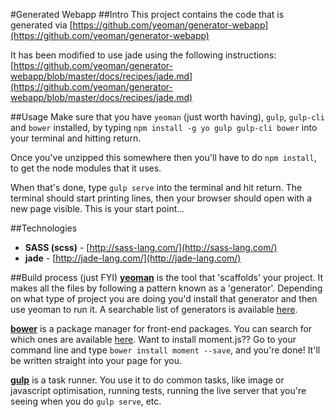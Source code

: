 #Generated Webapp
##Intro
This project contains the code that is generated via [https://github.com/yeoman/generator-webapp](https://github.com/yeoman/generator-webapp)

It has been modified to use jade using the following instructions:
[https://github.com/yeoman/generator-webapp/blob/master/docs/recipes/jade.md](https://github.com/yeoman/generator-webapp/blob/master/docs/recipes/jade.md)

##Usage
Make sure that you have `yeoman` (just worth having), `gulp`, `gulp-cli` and `bower` installed, by typing `npm install -g yo gulp gulp-cli bower` into your terminal and hitting return.

Once you've unzipped this somewhere then you'll have to do `npm install`, to get the node modules that it uses.

When that's done, type `gulp serve` into the terminal and hit return. The terminal should start printing lines, then your browser should open with a new page visible. This is your start point...

##Technologies
* **SASS (scss)** - [http://sass-lang.com/](http://sass-lang.com/)
* **jade** - [http://jade-lang.com/](http://jade-lang.com/)

##Build process (just FYI)
[**yeoman**](http://yeoman.io/) is the tool that 'scaffolds' your project. It makes all the files by following a pattern known as a 'generator'. Depending on what type of project you are doing you'd install that generator and then use yeoman to run it. A searchable list of generators is available [here](http://yeoman.io/generators/).

[**bower**](http://bower.io/) is a package manager for front-end packages. You can search for which ones are available [here](https://bower.io/search/). Want to install moment.js?? Go to your command line and type `bower install moment --save`, and you're done! It'll be written straight into your page for you.

[**gulp**](http://gulpjs.com/) is a task runner. You use it to do common tasks, like image or javascript optimisation, running tests, running the live server that you're seeing when you do `gulp serve`, etc.

